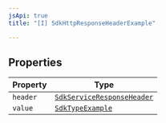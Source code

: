 ```yaml
---
jsApi: true
title: "[I] SdkHttpResponseHeaderExample"

---
```

## Properties

| Property | Type |
| ------ | ------ |
| `header` | [`SdkServiceResponseHeader`](SdkServiceResponseHeader.md) |
| `value` | [`SdkTypeExample`](../type-aliases/SdkTypeExample.md) |
